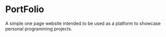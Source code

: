 # PortFolio
A simple one page website intended to be used as a platform to showcase personal programming projects.
